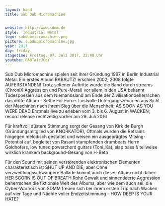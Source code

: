 ```yaml
---
layout: band
title: Sub Dub Micromachine


website: http://www.sdmm.de
style:  Industrial Metal
logo: subdubmicromachine.png
picture: subdubmicromachine.jpg
year: 2017
day: friday
stagetime: Freitag, 07. Juli 2017, 22:00 Uhr
youtube: PA8TaIcJCqY
---
```

Sub Dub Micromachine spielen seit ihrer Gründung 1997 in Berlin Industrial Metal. Ein erstes Album RABAUTZ! erschien 2002; 2008 folgte AUFERSTANDEN! Trotz seltener Auftritte wurde die Band durch streams (ChroniX Aggression und Pure-Metal) vor allem in den USA bekannt Todespoesien aus dem Niemandsland am Ende der Zivilisationbeherrschen das dritte Album - Settle For Force. Lustvolle Untergangszenarien aus Sicht der Maschinen nach ihrem Sieg über die Menschheit: AS SOON AS YOU WERE DEAD Erstmals live zu erleben vom 3. bis 6. August in WACKEN; record release rechtzeitig vorher am 29. Juli 2016


Für kraftvoll düstere Stimmung sorgt der Gesang von Kirk de Burgh (Gründungsmitglied von KNORKATOR), Oftmals wurden die Refrains hingegen melodisch gestaltet und weisen ein ausgeprägtes Mitsing-Potential auf, begleitet von Rasant stampfenden drumbeats Herrn Goldhofers, low tuned powerchord guitars (Toni_Ka), slap bass & teilweise wirklich krankem background-Gesang von H-Beta


Für den Sound mit seinen verstörenden elektronischen Elementen charakteristisch ist SHUT UP AND DIE; aber Ohne verzweiflungsschwangere Ballade kommt auch dieses Album nicht daher: HER SCORN IS OUT OF BREATH Rohe Gewalt und sinnentleerte Aggression beherrschen die fiktionale Welt des Albums, aber wie dem auch sei: die Cyber-Warriors von SDMM freuen sich bei ihrem ersten Trip nach Wacken auf vier Tage und Nächte voller Endzeitstimmung – HOW DEEP IS YOUR HATE?
